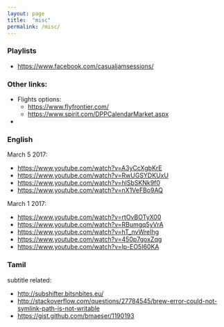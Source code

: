 ```yaml
---
layout: page
title:  "misc"
permalink: /misc/
---
```


### Playlists

- https://www.facebook.com/casualjamsessions/

### Other links:
- Flights options: 
	- https://www.flyfrontier.com/
	- https://www.spirit.com/DPPCalendarMarket.aspx
- 

### English

March 5 2017:
- https://www.youtube.com/watch?v=A3yCcXgbKrE
- https://www.youtube.com/watch?v=RwUGSYDKUxU
- https://www.youtube.com/watch?v=hlSbSKNk9f0
- https://www.youtube.com/watch?v=nX1VeFBo9AQ

March 1 2017:
- https://www.youtube.com/watch?v=rtOvBOTyX00
- https://www.youtube.com/watch?v=RBumgq5yVrA
- https://www.youtube.com/watch?v=hT_nvWreIhg
- https://www.youtube.com/watch?v=450p7goxZqg
- https://www.youtube.com/watch?v=lp-EO5I60KA


### Tamil

subtitle related:
- http://subshifter.bitsnbites.eu/
- http://stackoverflow.com/questions/27784545/brew-error-could-not-symlink-path-is-not-writable
- https://gist.github.com/bmaeser/1190193
